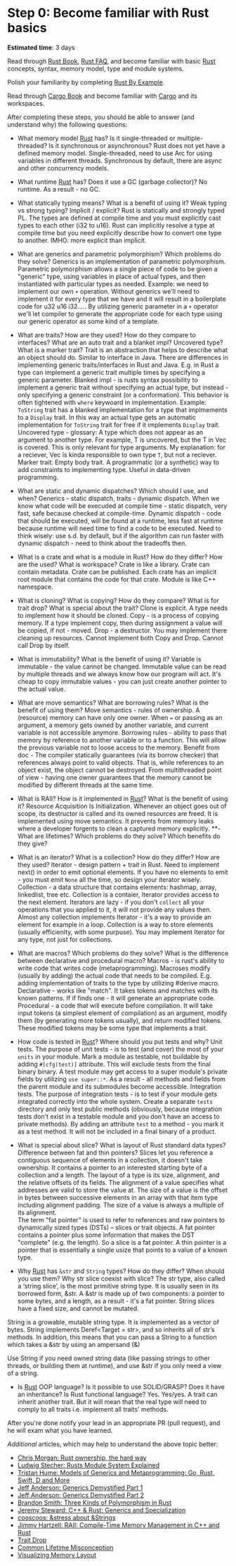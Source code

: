 Step 0: Become familiar with Rust basics
========================================

__Estimated time__: 3 days

Read through [Rust Book], [Rust FAQ], and become familiar with basic [Rust] concepts, syntax, memory model, type and module systems.

Polish your familiarity by completing [Rust By Example].

Read through [Cargo Book] and become familiar with [Cargo] and its workspaces.

After completing these steps, you should be able to answer (and understand why) the following questions:
- What memory model [Rust] has? Is it single-threaded or multiple-threaded? Is it synchronous or asynchronous?
Rust does not yet have a defined memory model. Single-threaded, need to use Arc for using variables in different threads. Synchronous by default, there are async and other concurrency models. 
- What runtime [Rust] has? Does it use a GC (garbage collector)?
No runtime. As a result - no GC.

- What statically typing means? What is a benefit of using it? Weak typing vs strong typing? Implicit / explicit?
Rust is statically and strongly typed PL. The types are defined at compile time and you must explicitly cast types to each other (i32 to u16). Rust can implicitly resolve a type at compile time but you need explicitly describe how to convert one type to another. IMHO: more explicit than implicit. 

- What are generics and parametric polymorphism? Which problems do they solve?
Generics is an implementation of parametric polymorphism. Parametric polymorphism allows a single piece of code to be given a "generic" type, using variables in place of actual types, and then instantiated with particular types as needed. Example: we need to implement our own `+` operation. Without generics we'll need to implement it for every type that we have and it will result in a boilerplate code for u32 u16 i32..... By utilizing generic parameter in a `+` operator we'll let compiler to generate the appropriate code for each type using our generic operator as some kind of a template. 

- What are traits? How are they used? How do they compare to interfaces? What are an auto trait and a blanket impl? Uncovered type? What is a marker trait?
Trait is an abstraction that helps to describe what an object should do. Similar to interface in Java. There are differences in implementing generic traits/interfaces in Rust and Java. E.g. in Rust a type can implement a generic trait multiple times by specifying a generic parameter.
Blanked impl - is rusts syntax possibility to implement a generic trait without specifying an actual type, but instead - only specifying a generic constraint (or a conformation). This behavior is often tightened with    `where` keywoard in implementation. Example: `ToString` trait has a blanked implementation for a type that implmements to a `Display` trait. In this way an actual type gets an automatic implementation for `ToString` trait for free if it implements `Display` trait.
Uncovered type - glossary: A type which does not appear as an argument to another type. For example, T is uncovered, but the T in Vec<T> is covered. This is only relevant for type arguments.
My explanation: for a reciever, Vec<T> is kinda responsible to own type `T`, but not a reciever. 
Marker trait: Empty body trait. A programmatic (or a synthetic) way to add constraints to implementing type. Useful in data-driven programming.

- What are static and dynamic dispatches? Which should I use, and when?
Generics - static dispatch, traits - dynamic dispatch. When we know what code will be execuded at compile time - static dispatch, very fast, safe because checked at compile-time. Dynamic dispatch - code that should be executed, will be found at a runtime, less fast at runtime because runtime will need time to find a code to be executed. Need to think wisely: use s.d. by default, but if the algorithm can run faster with dynamic dispatch - need to think about the tradeoffs then.
- What is a crate and what is a module in Rust? How do they differ? How are the used? What is workspace?
Crate is like a library. Crate can contain metadata. Crate can be published. Each crate has an implicit root module that contains the code for that crate. Module is like C++ namespace. 
- What is cloning? What is copying? How do they compare? What is for trait drop? What is special about the trait?
Clone is explicit. A type needs to implement how it should be cloned. Copy - is a process of copying memory. If a type implement copy, then during assignment a value will be copied, if not - moved. 
Drop - a destructor. You may implement there cleaning up resources. Cannot implement both Copy and Drop. Cannot call Drop by itself.

- What is immutability? What is the benefit of using it?
Variable is immutable - the value cannot be changed. Immutable value can be read by multiple threads and we always know how our program will act. It's cheap to copy immutable values - you can just create another pointer to the actual value.

- What are move semantics? What are borrowing rules? What is the benefit of using them?
Move semantics - rules of ownership. A (resource) memory can have only one owner. When `=` or passing as an argument, a memory gets owned by another variable, and current variable is not accessible anymore. 
Borrowing rules - ability to pass that memory by reference to another variable or to a function. This will allow the previous variable not to loose access to the memory.
Benefit from doc - The compiler statically guarantees (via its borrow checker) that references always point to valid objects. That is, while references to an object exist, the object cannot be destroyed.
From multithreaded point of view - having one owner guarantees that the memory cannot be modified by different threads at the same time.
- What is RAII? How is it implemented in [Rust]? What is the benefit of using it?
Resource Acquisition Is Initialization. Whenever an object goes out of scope, its destructor is called and its owned resources are freed. It is implemented using move semantics. It prevents from memory leaks where a developer forgents to clean a captured memory explicitly. 
**- What are lifetimes? Which problems do they solve? Which benefits do they give?
- What is an iterator? What is a collection? How do they differ? How are they used?
Iterator - design pattern + trait in Rust. Need to implement next() in order to emit optional elements. If you have no elements to emit - you must emit `None` all the time, so design your iterator wisely. Collection - a data structure that contains elements: hashmap, array, linkedlist, tree etc. Collection is a contaier, Iterator provides access to the next element. Iterators are lazy - if you don't `collect` all your operations that you applied to it, it will not provide any values then. Almost any collection implements Iterator - it's a way to provide an element for example in a loop. Collection is a way to store elements (usually efficienlty, with some purpuse). You may implement Iterator for any type, not just for collections.
- What are macros? Which problems do they solve? What is the difference between declarative and procedural macro?
Macros - is rust's ability to write code that writes code (metaprogramming). Macroses modify (usually by adding) the actual code that needs to be compiled. E.g. adding implementation of traits to the type by utilizing #derive macro.
Declarative - works like "match". It takes tokens and matches with its known patterns. If if finds one - it will generate an appropriate code.
Procedural - a code that will execute before compilation. It will take input tokens (a simplest element of compilation) as an argument, modify them (by generating more tokens usually), and return modified tokens. These modified tokens may be some type that implements a trait.
- How code is tested in [Rust]? Where should you put tests and why?
Unit tests. The purpose of unit tests - is to test (and cover) the most of your `units` in your module. 
Mark a module as testable, not buildable by adding `#[cfg(test)]` attribute. This will exclude tests from the final binary binary.
A test module may get access to a super module's private fields by utilizing `use super::*`. As a result - all methods and fields from the parent module and its submodules become accessible.
Integration tests. The purpose of integration tests - is to test if your module gets integrated correctly into the whole system.
Create a separate `tests` directory and only test public methods (obviously, because integration tests don't exist in a testable module and you don't have an access to private methods).
By adding an attribute `test` to a method - you mark it as a test method. It will not be included in a final binary of a product. 
- What is special about slice? What is layout of Rust standard data types? Difference between fat and thin pointers?
Slices let you reference a contiguous sequence of elements in a collection, it doesn't take ownership. It contains a pointer to an interested starting byte of a collection and a length. 
The layout of a type is its size, alignment, and the relative offsets of its fields. The alignment of a value specifies what addresses are valid to store the value at. The size of a value is the offset in bytes between successive elements in an array with that item type including alignment padding. The size of a value is always a multiple of its alignment.  
The term "fat pointer" is used to refer to references and raw pointers to dynamically sized types (DSTs) – slices or trait objects. A fat pointer contains a pointer plus some information that makes the DST "complete" (e.g. the length). So a slice is a fat pointer.
A thin pointer is a pointer that is essentially a single usize that points to a value of a known type.

- Why [Rust] has `&str` and `String` types? How do they differ? When should you use them? Why str slice coexist with slice?
The str type, also called a ‘string slice’, is the most primitive string type. It is usually seen in its borrowed form, &str. A &str is made up of two components: a pointer to some bytes, and a length, as a result - it's a fat pointer. String slices have a fixed size, and cannot be mutated. 

String is a growable, mutable string type. It is implemented as a vector of bytes.
String implements Deref<Target = str>, and so inherits all of str’s methods. In addition, this means that you can pass a String to a function which takes a &str by using an ampersand (&)

Use String if you need owned string data (like passing strings to other threads, or building them at runtime), and use &str if you only need a view of a string.

- Is [Rust] OOP language? Is it possible to use SOLID/GRASP? Does it have an inheritance? Is Rust functional language?
Yes. Yes/yes. A trait can inherit another trait. But it will mean that the real type will need to   comply to all traits i.e. implement all traits' methods.

After you're done notify your lead in an appropriate PR (pull request), and he will exam what you have learned.

_Additional_ articles, which may help to understand the above topic better:
- [Chris Morgan: Rust ownership, the hard way][1]
- [Ludwig Stecher: Rusts Module System Explained][2]
- [Tristan Hume: Models of Generics and Metaprogramming: Go, Rust, Swift, D and More][3]
- [Jeff Anderson: Generics Demystified Part 1][4]
- [Jeff Anderson: Generics Demystified Part 2][5]
- [Brandon Smith: Three Kinds of Polymorphism in Rust][6]
- [Jeremy Steward: C++ & Rust: Generics and Specialization][7]
- [cooscoos: &stress about &Strings][8]
- [Jimmy Hartzell: RAII: Compile-Time Memory Management in C++ and Rust][9]
- [Trait Drop][10]
- [Common Lifetime Misconception][11]
- [Visualizing Memory Layout][12]

[Cargo]: https://github.com/rust-lang/cargo
[Cargo Book]: https://doc.rust-lang.org/cargo
[Rust]: https://www.rust-lang.org
[Rust Book]: https://doc.rust-lang.org/book
[Rust By Example]: https://doc.rust-lang.org/rust-by-example
[Rust FAQ]: https://prev.rust-lang.org/faq.html

[1]: https://chrismorgan.info/blog/rust-ownership-the-hard-way
[2]: https://aloso.github.io/2021/03/28/module-system.html
[3]: https://thume.ca/2019/07/14/a-tour-of-metaprogramming-models-for-generics
[4]: https://web.archive.org/web/20220525213911/http://jeffa.io/rust_guide_generics_demystified_part_1
[5]: https://web.archive.org/web/20220328114028/https://jeffa.io/rust_guide_generics_demystified_part_2
[6]: https://www.brandons.me/blog/polymorphism-in-rust
[7]: https://www.tangramvision.com/blog/c-rust-generics-and-specialization#substitution-ordering--failures
[8]: https://cooscoos.github.io/blog/stress-about-strings
[9]: https://www.thecodedmessage.com/posts/raii
[10]: https://vojtechkral.github.io/blag/rust-drop-order/
[11]: https://github.com/pretzelhammer/rust-blog/blob/master/posts/common-rust-lifetime-misconceptions.md
[12]: https://www.youtube.com/watch?v=rDoqT-a6UFg
